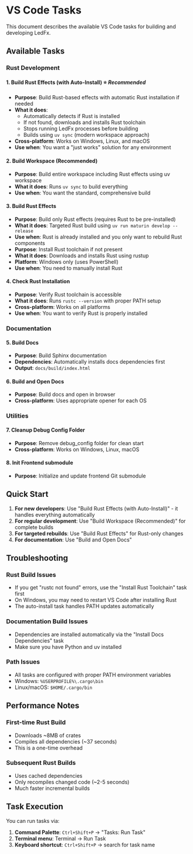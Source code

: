 # VS Code Tasks

This document describes the available VS Code tasks for building and developing LedFx.

## Available Tasks

### Rust Development

#### 1. **Build Rust Effects (with Auto-Install)** ⭐ *Recommended*
- **Purpose**: Build Rust-based effects with automatic Rust installation if needed
- **What it does**:
  - Automatically detects if Rust is installed
  - If not found, downloads and installs Rust toolchain
  - Stops running LedFx processes before building
  - Builds using `uv sync` (modern workspace approach)
- **Cross-platform**: Works on Windows, Linux, and macOS
- **Use when**: You want a "just works" solution for any environment

#### 2. **Build Workspace (Recommended)**
- **Purpose**: Build entire workspace including Rust effects using uv workspace
- **What it does**: Runs `uv sync` to build everything
- **Use when**: You want the standard, comprehensive build

#### 3. **Build Rust Effects**
- **Purpose**: Build only Rust effects (requires Rust to be pre-installed)
- **What it does**: Targeted Rust build using `uv run maturin develop --release`
- **Use when**: Rust is already installed and you only want to rebuild Rust components
- **Purpose**: Install Rust toolchain if not present
- **What it does**: Downloads and installs Rust using rustup
- **Platform**: Windows only (uses PowerShell)
- **Use when**: You need to manually install Rust

#### 4. **Check Rust Installation**
- **Purpose**: Verify Rust toolchain is accessible
- **What it does**: Runs `rustc --version` with proper PATH setup
- **Cross-platform**: Works on all platforms
- **Use when**: You want to verify Rust is properly installed

### Documentation

#### 5. **Build Docs**
- **Purpose**: Build Sphinx documentation
- **Dependencies**: Automatically installs docs dependencies first
- **Output**: `docs/build/index.html`

#### 6. **Build and Open Docs**
- **Purpose**: Build docs and open in browser
- **Cross-platform**: Uses appropriate opener for each OS

### Utilities

#### 7. **Cleanup Debug Config Folder**
- **Purpose**: Remove debug_config folder for clean start
- **Cross-platform**: Works on Windows, Linux, macOS

#### 8. **Init Frontend submodule**
- **Purpose**: Initialize and update frontend Git submodule

## Quick Start

1. **For new developers**: Use "Build Rust Effects (with Auto-Install)" - it handles everything automatically
2. **For regular development**: Use "Build Workspace (Recommended)" for complete builds
3. **For targeted rebuilds**: Use "Build Rust Effects" for Rust-only changes
4. **For documentation**: Use "Build and Open Docs"

## Troubleshooting

### Rust Build Issues
- If you get "rustc not found" errors, use the "Install Rust Toolchain" task first
- On Windows, you may need to restart VS Code after installing Rust
- The auto-install task handles PATH updates automatically

### Documentation Build Issues
- Dependencies are installed automatically via the "Install Docs Dependencies" task
- Make sure you have Python and uv installed

### Path Issues
- All tasks are configured with proper PATH environment variables
- Windows: `%USERPROFILE%\.cargo\bin`
- Linux/macOS: `$HOME/.cargo/bin`

## Performance Notes

### First-time Rust Build
- Downloads ~8MB of crates
- Compiles all dependencies (~37 seconds)
- This is a one-time overhead

### Subsequent Rust Builds
- Uses cached dependencies
- Only recompiles changed code (~2-5 seconds)
- Much faster incremental builds

## Task Execution

You can run tasks via:
1. **Command Palette**: `Ctrl+Shift+P` → "Tasks: Run Task"
2. **Terminal menu**: Terminal → Run Task
3. **Keyboard shortcut**: `Ctrl+Shift+P` → search for task name
